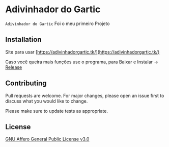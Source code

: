 # Adivinhador do Gartic

`Adivinhador do Gartic` Foi o meu primeiro Projeto
## Installation
Site para usar [https://adivinhadorgartic.tk/](https://adivinhadorgartic.tk/)

Caso você queira mais funções use o programa, para Baixar e Instalar -> [Release](https://github.com/vin350/Adivinhador-do-Gartic/releases)

## Contributing
Pull requests are welcome. For major changes, please open an issue first to discuss what you would like to change.

Please make sure to update tests as appropriate.

## License
[GNU Affero General Public License v3.0](https://github.com/vin350/Adivinhador-do-Gartic/blob/master/LICENSE)
